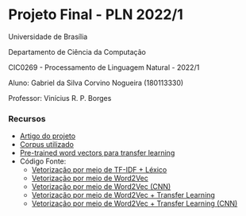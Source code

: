 # Projeto Final - PLN 2022/1

Universidade de Brasília

Departamento de Ciência da Computação

CIC0269 - Processamento de Linguagem Natural - 2022/1

Aluno: Gabriel da Silva Corvino Nogueira (180113330)

Professor: Vinícius R. P. Borges

### Recursos

- [Artigo do projeto](relatorio.pdf)
- [Corpus utilizado](https://data.world/williamwebb35/sarcastictweets)
- [Pre-trained word vectors para transfer learning](https://drive.google.com/file/d/146lokP3YLrTX6pfdwIEeu9rMIzbko5I0/view?usp=sharing)
- Código Fonte:
  + [Vetorização por meio de TF-IDF + Léxico](PLN_TFIDF.ipynb)
  + [Vetorização por meio de Word2Vec](PLN_W2V.ipynb)
  + [Vetorização por meio de Word2Vec (CNN)](PLN_W2V_GPU.ipynb)
  + [Vetorização por meio de Word2Vec + Transfer Learning](PLN_W2V_Transfer.ipynb)
  + [Vetorização por meio de Word2Vec + Transfer Learning (CNN)](PLN_W2V_Transfer_GPU.ipynb)



